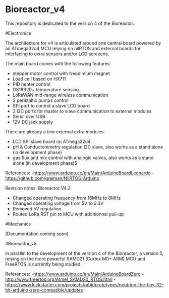 # Bioreactor_v4

This repository is dedicated to the version 4 of the Bioreactor.

#Electronics

The architecture for v4 is articulated around one central board powered by 
an ATmega32u4 MCU relying on nilRTOS and external boards for interfacing
to extra sensors and/or LCD screeens.

The main board comes with the following features:
- stepper motor control with Neodimium magnet
- Load cell based on HX711
- PID heater control
- DS18B20+ temperature sensing
- LoRaWAN mid-range wireless communication
- 2 peristaltic pumps control
- SPI port to control a slave LCD board
- 2 I2C ports for master to slave communication to external modules
- Serial over USB
- 12V DC jack supply

There are already a few external extra modules:
- LCD SPI slave board on ATmega32u4
- pH & Conductommetry regulation I2C slave, also works as a stand alone (in development phase)
- gas flux and mix control with analogic valves, also works as a stand alone (in development phase)$

References:
-https://www.arduino.cc/en/Main/ArduinoBoardLeonardo
-https://github.com/greiman/NilRTOS-Arduino

Revision notes:
Bioreactor V4.2:
- Changed operating frequency from 16MHz to 8MHz
- Changed operating voltage from 5V to 3.3V
- Removed 5V regulation
- Routed LoRa RST pin to MCU with additionnal pull-up

#Mechanics

(Documentation coming soon)

#Bioreactor_v5

In parallel to the development of the version 4 of the Bioreactor, a version 5, relying on the 
more powerful SAMD21 (Cortex M0+ ARM) MCU and FreeRTOS is currently being studied.

References:
-https://www.arduino.cc/en/Main/ArduinoBoardZero
-http://www.freertos.org/Atmel_SAMD20_RTOS.html
-https://www.kickstarter.com/projects/rabidprototypes/neutrino-the-tiny-32-bit-arduino-zero-compatible/updates

